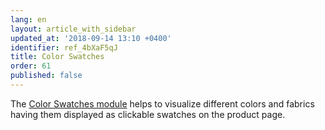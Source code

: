```yaml
---
lang: en
layout: article_with_sidebar
updated_at: '2018-09-14 13:10 +0400'
identifier: ref_4bXaF5qJ
title: Color Swatches
order: 61
published: false
---
```

The [Color Swatches module](https://market.x-cart.com/addons/color-swatches.html#product-details-tab-description "Color Swatches") helps to visualize different colors and fabrics having them displayed as clickable swatches on the product page. 


